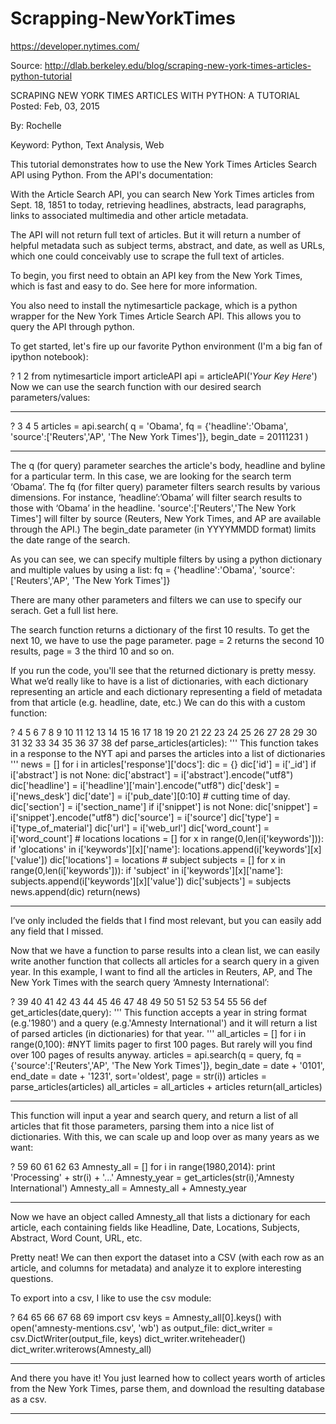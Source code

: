 # Scrapping-NewYorkTimes
https://developer.nytimes.com/

Source: http://dlab.berkeley.edu/blog/scraping-new-york-times-articles-python-tutorial

SCRAPING NEW YORK TIMES ARTICLES WITH PYTHON: A TUTORIAL
Posted: Feb, 03, 2015

By: Rochelle

Keyword: Python, Text Analysis, Web

This tutorial demonstrates how to use the New York Times Articles Search API using Python. From the API's documentation:

With the Article Search API, you can search New York Times articles from Sept. 18, 1851 to today, retrieving headlines, abstracts, lead paragraphs, links to associated multimedia and other article metadata. 

The API will not return full text of articles. But it will return a number of helpful metadata such as subject terms, abstract, and date, as well as URLs, which one could conceivably use to scrape the full text of articles.

To begin, you first need to obtain an API key from the New York Times, which is fast and easy to do. See here for more information.

You also need to install the nytimesarticle package, which is a python wrapper for the New York Times Article Search API. This allows you to query the API through python. 

To get started, let's fire up our favorite Python environment (I'm a big fan of ipython notebook):

?
1
2
from nytimesarticle import articleAPI
api = articleAPI('*Your Key Here*')
Now we can use the search function with our desired search parameters/values:
******************************
?
3
4
5
articles = api.search( q = 'Obama',
     fq = {'headline':'Obama', 'source':['Reuters','AP', 'The New York Times']},
     begin_date = 20111231 )
******************************
The q (for query) parameter searches the article's body, headline and byline for a particular term. In this case, we are looking for the search term ‘Obama’. The fq (for filter query) parameter filters search results by various dimensions. For instance, ‘headline’:’Obama’ will filter search results to those with ‘Obama’ in the headline. 'source':['Reuters','The New York Times'] will filter by source (Reuters, New York Times, and AP are available through the API.) The begin_date parameter (in YYYYMMDD format) limits the date range of the search.

As you can see, we can specify multiple filters by using a python dictionary and multiple values by using a list: fq = {'headline':'Obama', 'source':['Reuters','AP', 'The New York Times']}

There are many other parameters and filters we can use to specify our serach. Get a full list here.

The search function returns a dictionary of the first 10 results. To get the next 10, we have to use the page parameter. page = 2 returns the second 10 results, page = 3 the third 10 and so on.

If you run the code, you'll see that the returned dictionary is pretty messy. What we’d really like to have is a list of dictionaries, with each dictionary representing an article and each dictionary representing a field of metadata from that article (e.g. headline, date, etc.) We can do this with a custom function:

?
4
5
6
7
8
9
10
11
12
13
14
15
16
17
18
19
20
21
22
23
24
25
26
27
28
29
30
31
32
33
34
35
36
37
38
def parse_articles(articles):
    '''
    This function takes in a response to the NYT api and parses
    the articles into a list of dictionaries
    '''
    news = []
    for i in articles['response']['docs']:
        dic = {}
        dic['id'] = i['_id']
        if i['abstract'] is not None:
            dic['abstract'] = i['abstract'].encode("utf8")
        dic['headline'] = i['headline']['main'].encode("utf8")
        dic['desk'] = i['news_desk']
        dic['date'] = i['pub_date'][0:10] # cutting time of day.
        dic['section'] = i['section_name']
        if i['snippet'] is not None:
            dic['snippet'] = i['snippet'].encode("utf8")
        dic['source'] = i['source']
        dic['type'] = i['type_of_material']
        dic['url'] = i['web_url']
        dic['word_count'] = i['word_count']
        # locations
        locations = []
        for x in range(0,len(i['keywords'])):
            if 'glocations' in i['keywords'][x]['name']:
                locations.append(i['keywords'][x]['value'])
        dic['locations'] = locations
        # subject
        subjects = []
        for x in range(0,len(i['keywords'])):
            if 'subject' in i['keywords'][x]['name']:
                subjects.append(i['keywords'][x]['value'])
        dic['subjects'] = subjects   
        news.append(dic)
    return(news) 
******************************
I’ve only included the fields that I find most relevant, but you can easily add any field that I missed.

Now that we have a function to parse results into a clean list, we can easily write another function that collects all articles for a search query in a given year. In this example, I want to find all the articles in Reuters, AP, and The New York Times with the search query ‘Amnesty International’:

?
39
40
41
42
43
44
45
46
47
48
49
50
51
52
53
54
55
56
def get_articles(date,query):
    '''
    This function accepts a year in string format (e.g.'1980')
    and a query (e.g.'Amnesty International') and it will 
    return a list of parsed articles (in dictionaries)
    for that year.
    '''
    all_articles = []
    for i in range(0,100): #NYT limits pager to first 100 pages. But rarely will you find over 100 pages of results anyway.
        articles = api.search(q = query,
               fq = {'source':['Reuters','AP', 'The New York Times']},
               begin_date = date + '0101',
               end_date = date + '1231',
               sort='oldest',
               page = str(i))
        articles = parse_articles(articles)
        all_articles = all_articles + articles
    return(all_articles)
******************************
This function will input a year and search query, and return a list of all articles that fit those parameters, parsing them into a nice list of dictionaries. With this, we can scale up and loop over as many years as we want:

?
59
60
61
62
63
Amnesty_all = []
for i in range(1980,2014):
    print 'Processing' + str(i) + '...'
    Amnesty_year =  get_articles(str(i),'Amnesty International')
    Amnesty_all = Amnesty_all + Amnesty_year
******************************
Now we have an object called Amnesty_all that lists a dictionary for each article, each containing fields like Headline, Date, Locations, Subjects, Abstract, Word Count, URL, etc.

Pretty neat! We can then export the dataset into a CSV (with each row as an article, and columns for metadata) and analyze it to explore interesting questions.

To export into a csv, I like to use the csv module:

?
64
65
66
67
68
69
import csv
keys = Amnesty_all[0].keys()
with open('amnesty-mentions.csv', 'wb') as output_file:
    dict_writer = csv.DictWriter(output_file, keys)
    dict_writer.writeheader()
    dict_writer.writerows(Amnesty_all)
******************************
And there you have it! You just learned how to collect years worth of articles from the New York Times, parse them, and download the resulting database as a csv.

 --------------------
